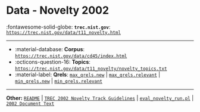# Data - Novelty 2002 

:fontawesome-solid-globe: **`trec.nist.gov`**: [`https://trec.nist.gov/data/t11_novelty.html`](https://trec.nist.gov/data/t11_novelty.html)

---

- :material-database: **Corpus**: [`https://trec.nist.gov/data/cd45/index.html`](https://trec.nist.gov/data/cd45/index.html)
- :octicons-question-16: **Topics**: [`https://trec.nist.gov/data/t11_novelty/novelty_topics.txt`](https://trec.nist.gov/data/t11_novelty/novelty_topics.txt)
- :material-label: **Qrels**: [`max_qrels.new`](https://trec.nist.gov/data/t11_novelty/max_qrels.new) | [`max_qrels.relevant`](https://trec.nist.gov/data/t11_novelty/max_qrels.relevant) | [`min_qrels.new`](https://trec.nist.gov/data/t11_novelty/min_qrels.new) | [`min_qrels.relevant`](https://trec.nist.gov/data/t11_novelty/min_qrels.relevant)


---

**Other:** [`README`](https://trec.nist.gov/data/t11_novelty/README) | [`TREC 2002 Novelty Track Guidelines`](https://trec.nist.gov/data/t11_novelty/novelty_guidelines.html) | [`eval_novelty_run.pl`](https://trec.nist.gov/data/t11_novelty/eval_novelty_run.pl) | [`2002 Document Text`](https://trec.nist.gov/novelty.02/index.html)
